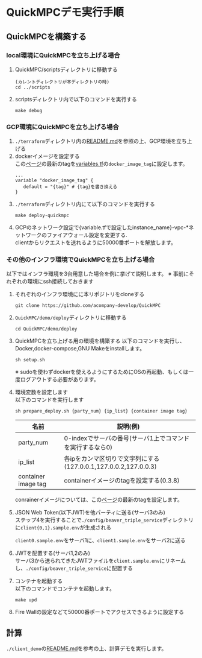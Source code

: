 # QuickMPCデモ実行手順

## QuickMPCを構築する

### local環境にQuickMPCを立ち上げる場合
1. QuickMPC/scriptsディレクトリに移動する
    ```
    (カレントディレクトリが本ディレクトリの時)
    cd ../scripts
    ```
2. scriptsディレクトリ内で以下のコマンドを実行する
    ```
    make debug
    ```
### GCP環境にQuickMPCを立ち上げる場合
1. `./terraform`ディレクトリ内の[README.md](terraform/README.md)を参照の上、GCP環境を立ち上げる
2. dockerイメージを設定する <br>
    この[ページ](https://github.com/acompany-develop/QuickMPC/tags)の最新のtagを[variables.tf](./terraform/application/vaiables.tf)の`docker_image_tag`に設定します。
    ```
    ...
    variable "docker_image_tag" {
       default = "{tag}" # {tag}を書き換える
    }
    ```
3. `./terraform`ディレクトリ内にて以下のコマンドを実行する
    ```
    make deploy-quickmpc
    ```
4. GCPのネットワーク設定で{variable.tfで設定したinstance_name}-vpc-*ネットワークのファイアウォール設定を変更する. <br>
    clientからリクエストを送れるように50000番ポートを解放します。

### その他のインフラ環境でQuickMPCを立ち上げる場合
以下ではインフラ環境を3台用意した場合を例に挙げて説明します。
※ 事前にそれぞれの環境にssh接続しておきます
1. それぞれのインフラ環境にに本リポジトリをcloneする
    ```
    git clone https://github.com/acompany-develop/QuickMPC
    ```
2. `QuickMPC/demo/deploy`ディレクトリに移動する
    ```
    cd QuickMPC/demo/deploy
    ```
3. QuickMPCを立ち上げる用の環境を構築する
    以下のコマンドを実行し、Docker,docker-compose,GNU Makeをinstallします。
    ```
    sh setup.sh
    ```
    ※ sudoを使わずdockerを使えるようにするためにOSの再起動、もしくは一度ログアウトする必要があります。
4. 環境変数を設定します <br>
    以下のコマンドを実行します
    ```
    sh prepare_deploy.sh {party_num} {ip_list} {container image tag}
    ```
    |  名前  |  説明(例)  |
    | ----  | ---- |
    |  party_num  |  0-indexでサーバの番号(サーバ1上でコマンドを実行するなら0)  |
    |  ip_list  |  各ipをカンマ区切りで文字列にする(127.0.0.1,127.0.0.2,127.0.0.3)  |
    |  container image tag  |  containerイメージのtagを設定する(0.3.8)  |
    conrainerイメージについては、この[ページ](https://github.com/acompany-develop/QuickMPC/tags)の最新のtagを設定します。
5. JSON Web Token(以下JWT)を他パーティに送る(サーバ3のみ) <br>
    ステップ4を実行することで`./config/beaver_triple_service`ディレクトリに`client{0,1}.sample.env`が生成される

    `client0.sample.env`をサーバ1に、`client1.sample.env`をサーバ2に送る

6. JWTを配置する(サーバ1,2のみ) <br>
    サーバ3から送られてきたJWTファイルを`client.sample.env`にリネームし、`./config/beaver_triple_service`に配置する
7. コンテナを起動する <br>
    以下のコマンドでコンテナを起動します。
    ```
    make upd
    ```
8. Fire Wallの設定などて50000番ポートでアクセスできるように設定する

## 計算
`./client_demo`の[README.md](./client_demo/README-ja.md)を参考の上、計算デモを実行します。
